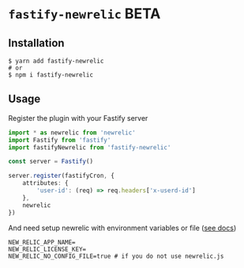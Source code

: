 # `fastify-newrelic` BETA
## Installation

```shell
$ yarn add fastify-newrelic
# or
$ npm i fastify-newrelic
```

## Usage

Register the plugin with your Fastify server

```ts
import * as newrelic from 'newrelic'
import Fastify from 'fastify'
import fastifyNewrelic from 'fastify-newrelic'

const server = Fastify()

server.register(fastifyCron, {
    attributes: {
        'user-id': (req) => req.headers['x-userd-id']
    },
    newrelic
})
```
And need setup newrelic with environment variables or file ([see docs](https://docs.newrelic.com/docs/agents/nodejs-agent/installation-configuration/nodejs-agent-configuration))
```
NEW_RELIC_APP_NAME=
NEW_RELIC_LICENSE_KEY=
NEW_RELIC_NO_CONFIG_FILE=true # if you do not use newrelic.js
```
